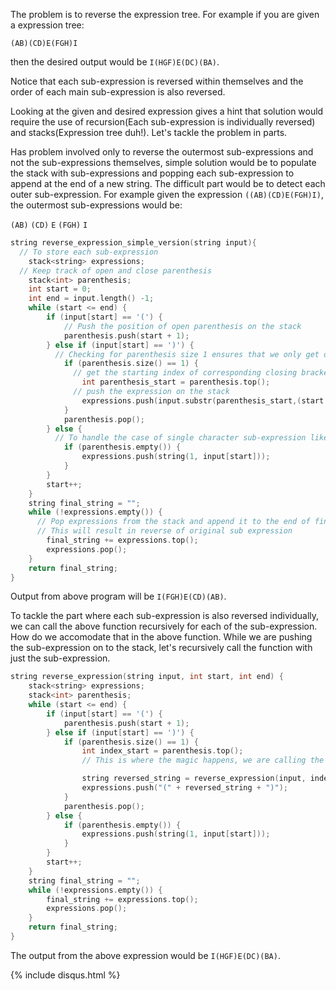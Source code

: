 
The problem is to reverse the expression tree. For example if you are given a expression tree:

`(AB)(CD)E(FGH)I`

then the desired output would be `I(HGF)E(DC)(BA)`.

Notice that each sub-expression is reversed within themselves and the order of each main sub-expression is also reversed.

Looking at the given and desired expression gives a hint that solution would require the use of recursion(Each sub-expression is individually reversed) and stacks(Expression tree duh!). Let's tackle the problem in parts.

Has problem involved only to reverse the outermost sub-expressions and not the sub-expressions themselves, simple solution would be to populate the stack with sub-expressions and popping each sub-expression to append at the end of a new string. The difficult part would be to detect each outer sub-expression. For example given the expression `((AB)(CD)E(FGH)I)`, the outermost sub-expressions would be:

  `(AB)` `(CD)`  `E`  `(FGH)`  `I`

```c++
string reverse_expression_simple_version(string input){
  // To store each sub-expression
    stack<string> expressions;
  // Keep track of open and close parenthesis
    stack<int> parenthesis;
    int start = 0;
    int end = input.length() -1;
    while (start <= end) {
        if (input[start] == '(') {
            // Push the position of open parenthesis on the stack
            parenthesis.push(start + 1);
        } else if (input[start] == ')') {
          // Checking for parenthesis size 1 ensures that we only get outer most sub-expressions and not sub-expressions of sub-expression
            if (parenthesis.size() == 1) {
              // get the starting index of corresponding closing bracket
                int parenthesis_start = parenthesis.top();
              // push the expression on the stack
                expressions.push(input.substr(parenthesis_start,(start - index_start + 1)));
            }
            parenthesis.pop();
        } else {
          // To handle the case of single character sub-expression like E, I in above example
            if (parenthesis.empty()) {
                expressions.push(string(1, input[start]));
            }
        }
        start++;
    }
    string final_string = "";
    while (!expressions.empty()) {
      // Pop expressions from the stack and append it to the end of final_string
      // This will result in reverse of original sub expression
        final_string += expressions.top();
        expressions.pop();
    }
    return final_string;
}
```

Output from above program will be `I(FGH)E(CD)(AB)`.

To tackle the part where each sub-expression is also reversed individually, we can call the above function recursively for each of the sub-expression. How do we accomodate that in the above function. While we are pushing the sub-expression on to the stack, let's recursively call the function with just the sub-expression.

```C++
string reverse_expression(string input, int start, int end) {
    stack<string> expressions;
    stack<int> parenthesis;
    while (start <= end) {
        if (input[start] == '(') {
            parenthesis.push(start + 1);
        } else if (input[start] == ')') {
            if (parenthesis.size() == 1) {
                int index_start = parenthesis.top();
                // This is where the magic happens, we are calling the function recursively with sub-expression as output and  storing the result in stack which will be used to form  the main recursive expression

                string reversed_string = reverse_expression(input, index_start, start - 1);
                expressions.push("(" + reversed_string + ")");
            }
            parenthesis.pop();
        } else {
            if (parenthesis.empty()) {
                expressions.push(string(1, input[start]));
            }
        }
        start++;
    }
    string final_string = "";
    while (!expressions.empty()) {
        final_string += expressions.top();
        expressions.pop();
    }
    return final_string;
}
```

The output from the above expression would be `I(HGF)E(DC)(BA)`.

{% include disqus.html %}
